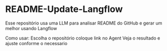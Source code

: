 # README-Update-Langflow
Esse repositório usa uma LLM para analisar README do GitHub e gerar um melhor usando Langflow

Como usar:
Escolha o repositório
coloque link no Agent
Veja o resultado e ajuste conforme o necessario
